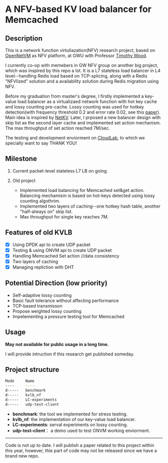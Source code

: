 # A NFV-based KV load balancer for Memcached

## Description

This is a network function virtuliazation(NFV) research project, based on [OpenNetVM](https://github.com/sdnfv/openNetVM) as NFV platform, at GWU with Professor [Timothy Wood](http://faculty.cs.gwu.edu/timwood/). 

I currently co-op with memebers in GW NFV group on another big project, which was inspired by this repo a lot. It is a L7 stateless load balancer in L4 level--handling Redis load based on TCP-splicing, along with a Redis "NFVlized" solution and a availability solution during Redis migration using NFV.

Before my graduation from master's degree, I firstly implemented a key-value load balancer as a virtualizaed network function with hot key cache and lossy counting pre-cache.  Lossy counting was used for hotkey detection(with frequency threshold 0.2 and error rate 0.02, see this [paper](https://micvog.files.wordpress.com/2015/06/approximate_freq_count_over_data_streams_vldb_2002.pdf)). Main idea is inspired by [NetKV](http://faculty.cs.gwu.edu/timwood/papers/16-ICAC-netkv.pdf). Later, I prposed a new balancer design with skip list as the second layer cache and implemented set action mechanism. The max throughput of set action reached 7M/sec.

The testing and development enviorment on [CloudLab](https://cloudlab.us/), to which we specially want to say THANK YOU!

## Milestone

  1. Current packet-level stateless L7 LB
      on going.
  
  2. Old project
      - Implemented load balancing for Memcached set&get action. Balancing mechamism is based on hot-keys detected using lossy counting algothrim.
      - Implemented two layers of caching--one hotkey hash table, another "half-always on" skip list.
      - Max throughput for single key reaches 7M.
  
  
    

## Features of old KVLB
  
  - [x] Using DPDK api to create UDP packet
  - [x] Testing & using ONVM api to create UDP packet
  - [x] Handling Memcached Set action //data consistency
  - [x] Two layers of caching
  - [x] Managing repliction with DHT

## Potential Direction (low priority)

  - Self-adaptive lossy counting
  - Basic fault tolerance without affecting performance
  - TCP-based transmisson
  - Propose weighted lossy counting
  - Impelementing a pressure testing tool for Memcached

## Usage

**May not available for public usage in a long time.**

I will provide intruction if this research get published someday.

## Project structure

``` bash
Mode     Name
----     ----
d-----   benchmark
d-----   kvlb_nf
d-----   LC-experiments
d-----   udp-test-client
```

- **benchmark**: the tool we implemented for stress testing.
- **kvlb_nf**: the implementation of our key-value load balancer.
- **LC-experiments**: serval experiments on lossy counting.
- **udp-test-client**： a demo used to test ONVM working enviorment.

----
Code is not up to date. I will publish a paper related to this project within this year, however, thie part of code may not be released since we have a brand new repo.
